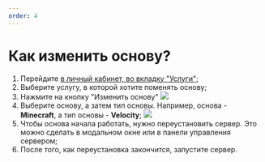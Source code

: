```yaml
---
order: 4
---
```


# Как изменить основу?

1. Перейдите [в личный кабинет, во вкладку "Услуги"](https://play2go.cloud/me);
2. Выберите услугу, в которой хотите поменять основу;
3. Нажмите на кнопку "Изменить основу"
   ![](/host/change-egg/1.png)
4. Выберите основу, а затем тип основы. Например, основа - **Minecraft**, а тип основы - **Velocity**;
   ![](/host/change-egg/2.png)
5. Чтобы основа начала работать, нужно переустановить сервер. Это можно сделать в модальном окне или в панели управления сервером;
6. После того, как переустановка закончится, запустите сервер.
